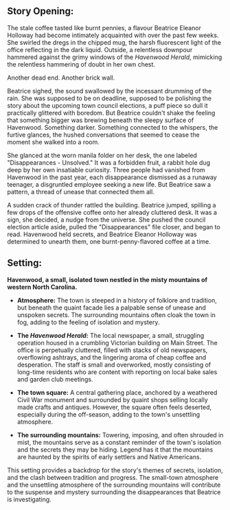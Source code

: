 ## Story Opening:

The stale coffee tasted like burnt pennies, a flavour Beatrice Eleanor Holloway had become intimately acquainted with over the past few weeks. She swirled the dregs in the chipped mug, the harsh fluorescent light of the office reflecting in the dark liquid. Outside, a relentless downpour hammered against the grimy windows of the *Havenwood Herald*, mimicking the relentless hammering of doubt in her own chest.

Another dead end. Another brick wall.

Beatrice sighed, the sound swallowed by the incessant drumming of the rain. She was supposed to be on deadline, supposed to be polishing the story about the upcoming town council elections, a puff piece so dull it practically glittered with boredom. But Beatrice couldn't shake the feeling that something bigger was brewing beneath the sleepy surface of Havenwood. Something darker. Something connected to the whispers, the furtive glances, the hushed conversations that seemed to cease the moment she walked into a room.

She glanced at the worn manila folder on her desk, the one labeled "Disappearances - Unsolved." It was a forbidden fruit, a rabbit hole dug deep by her own insatiable curiosity. Three people had vanished from Havenwood in the past year, each disappearance dismissed as a runaway teenager, a disgruntled employee seeking a new life. But Beatrice saw a pattern, a thread of unease that connected them all.

A sudden crack of thunder rattled the building. Beatrice jumped, spilling a few drops of the offensive coffee onto her already cluttered desk. It was a sign, she decided, a nudge from the universe. She pushed the council election article aside, pulled the "Disappearances" file closer, and began to read. Havenwood held secrets, and Beatrice Eleanor Holloway was determined to unearth them, one burnt-penny-flavored coffee at a time.

## Setting:

**Havenwood, a small, isolated town nestled in the misty mountains of western North Carolina.**

* **Atmosphere:** The town is steeped in a history of folklore and tradition, but beneath the quaint facade lies a palpable sense of unease and unspoken secrets. The surrounding mountains often cloak the town in fog, adding to the feeling of isolation and mystery.

* **The *Havenwood Herald*:** The local newspaper, a small, struggling operation housed in a crumbling Victorian building on Main Street. The office is perpetually cluttered, filled with stacks of old newspapers, overflowing ashtrays, and the lingering aroma of cheap coffee and desperation. The staff is small and overworked, mostly consisting of long-time residents who are content with reporting on local bake sales and garden club meetings.

* **The town square:** A central gathering place, anchored by a weathered Civil War monument and surrounded by quaint shops selling locally made crafts and antiques. However, the square often feels deserted, especially during the off-season, adding to the town's unsettling atmosphere.

* **The surrounding mountains:** Towering, imposing, and often shrouded in mist, the mountains serve as a constant reminder of the town's isolation and the secrets they may be hiding. Legend has it that the mountains are haunted by the spirits of early settlers and Native Americans.

This setting provides a backdrop for the story's themes of secrets, isolation, and the clash between tradition and progress. The small-town atmosphere and the unsettling atmosphere of the surrounding mountains will contribute to the suspense and mystery surrounding the disappearances that Beatrice is investigating.
